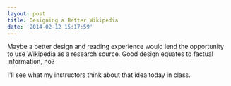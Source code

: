 ```yaml
---
layout: post
title: Designing a Better Wikipedia
date: '2014-02-12 15:17:59'
---
```


<p>Maybe a better design and reading experience would lend the opportunity to use Wikipedia as a research source. Good design equates to factual information, no?</p>

<p>I'll see what my instructors think about that idea today in class.</p>


